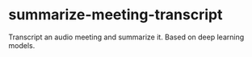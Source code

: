 # summarize-meeting-transcript
Transcript an audio meeting and summarize it. Based on deep learning models.
